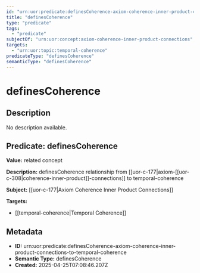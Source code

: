 ```yaml
---
id: "urn:uor:predicate:definesCoherence-axiom-coherence-inner-product-connections-to-temporal-coherence"
title: "definesCoherence"
type: "predicate"
tags:
  - "predicate"
subjectOf: "urn:uor:concept:axiom-coherence-inner-product-connections"
targets:
  - "urn:uor:topic:temporal-coherence"
predicateType: "definesCoherence"
semanticType: "definesCoherence"
---
```


# definesCoherence

## Description

No description available.

## Predicate: definesCoherence

**Value:** related concept

**Description:** definesCoherence relationship from [[uor-c-177|axiom-[[uor-c-308|coherence-inner-product]]-connections]] to temporal-coherence

**Subject:** [[uor-c-177|Axiom Coherence Inner Product Connections]]

**Targets:**

- [[temporal-coherence|Temporal Coherence]]

## Metadata

- **ID:** urn:uor:predicate:definesCoherence-axiom-coherence-inner-product-connections-to-temporal-coherence
- **Semantic Type:** definesCoherence
- **Created:** 2025-04-25T07:08:46.207Z
